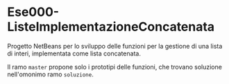 Ese000-ListeImplementazioneConcatenata
==========================================
Progetto NetBeans per lo sviluppo delle funzioni per la gestione di una lista di interi, implementata come lista concatenata.

Il ramo `master` propone solo i prototipi delle funzioni, che trovano soluzione nell'omonimo ramo `soluzione`.
